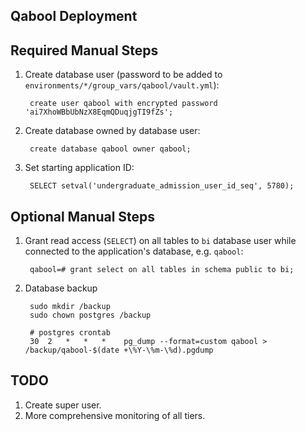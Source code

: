 Qabool Deployment
-----------------

## Required Manual Steps

1. Create database user (password to be added to
   `environments/*/group_vars/qabool/vault.yml`):

        create user qabool with encrypted password 'ai7XhoWBbUbNzX8EqmQDuqjgTI9fZs';

2. Create database owned by database user:

        create database qabool owner qabool;

3. Set starting application ID:

        SELECT setval('undergraduate_admission_user_id_seq', 5780);

## Optional Manual Steps

1. Grant read access (`SELECT`) on all tables to `bi` database user while
   connected to the application's database, e.g. `qabool`:

        qabool=# grant select on all tables in schema public to bi;

2. Database backup

        sudo mkdir /backup
        sudo chown postgres /backup

        # postgres crontab
        30  2   *   *   *    pg_dump --format=custom qabool > /backup/qabool-$(date +\%Y-\%m-\%d).pgdump


## TODO

1. Create super user.
2. More comprehensive monitoring of all tiers.
